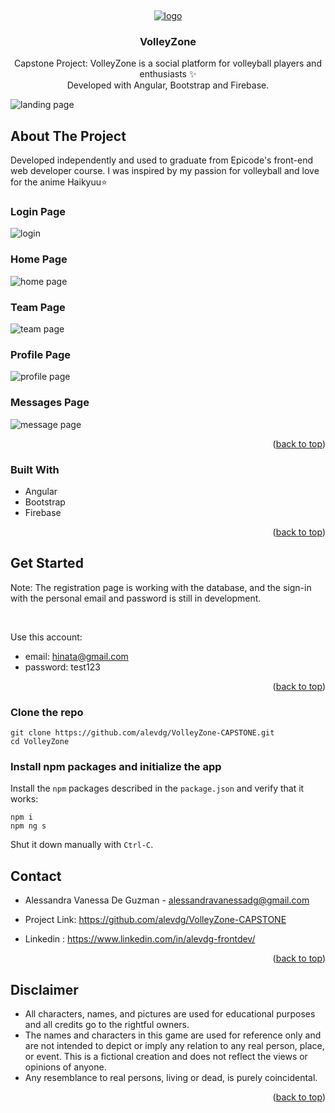 


<a name="readme-top"></a>

<!-- PROJECT LOGO -->
<br />

<div align="center">
  <a href="https://github.com/alevdg/VolleyZone-CAPSTONE">

![logo](https://github.com/alevdg/VolleyZone-CAPSTONE/assets/66958339/ab644e7d-8bb8-4719-a46a-00c42e7f3636)

  </a>

<h3 align="center">VolleyZone</h3>

  <p align="center">
    Capstone Project: VolleyZone is a social platform for volleyball players and enthusiasts ✨ 
    <br>
    Developed with Angular, Bootstrap and Firebase.
    <br />
   
  </p>
</div>

![landing page](https://github.com/alevdg/VolleyZone-CAPSTONE/assets/66958339/e3b7fe68-5ef9-4677-9d6d-25dfb43e5ad9)


<!-- ABOUT THE PROJECT -->
## About The Project
Developed  independently and used to graduate from Epicode's front-end web developer course.
I was inspired by my passion for volleyball and love for the anime Haikyuu⭐ 

### Login Page

![login](https://github.com/alevdg/VolleyZone-CAPSTONE/assets/66958339/80811863-3af7-45a8-a6e1-5200e13176d0)


### Home Page

![home page](https://github.com/alevdg/VolleyZone-CAPSTONE/assets/66958339/2f60fa76-a58e-49ed-a78b-f9361739d5e2)

### Team Page 

![team page](https://github.com/alevdg/VolleyZone-CAPSTONE/assets/66958339/f01bf8f0-6658-4dae-a74a-aba4793c86c4)

### Profile Page

![profile page](https://github.com/alevdg/VolleyZone-CAPSTONE/assets/66958339/9c3ccc85-17bc-4acf-a52d-ccd0226b5ab8)

### Messages Page

![message page](https://github.com/alevdg/VolleyZone-CAPSTONE/assets/66958339/e066d50d-6bbe-4200-94ed-91d9a6df90f1)


<p align="right">(<a href="#readme-top">back to top</a>)</p>



### Built With

* Angular
* Bootstrap
* Firebase 

<p align="right">(<a href="#readme-top">back to top</a>)</p>


<!-- GET STARTED -->
## Get Started

Note:
The registration page is working with the database, and the sign-in with the personal email and password is still in development. 

<br>

Use this account:

* email: hinata@gmail.com
* password: test123

<p align="right">(<a href="#readme-top">back to top</a>)</p>

### Clone the repo

```shell
git clone https://github.com/alevdg/VolleyZone-CAPSTONE.git
cd VolleyZone
```

### Install npm packages and initialize the app

Install the `npm` packages described in the `package.json` and verify that it works:

```shell
npm i
npm ng s
```

Shut it down manually with `Ctrl-C`.


<!-- CONTACT -->
## Contact

* Alessandra Vanessa De Guzman - alessandravanessadg@gmail.com

* Project Link: https://github.com/alevdg/VolleyZone-CAPSTONE

* Linkedin : https://www.linkedin.com/in/alevdg-frontdev/

<p align="right">(<a href="#readme-top">back to top</a>)</p>



<!-- ACKNOWLEDGMENTS -->
## Disclaimer

* All characters, names, and pictures are used for educational purposes and all credits go to the rightful owners.
* The names and characters in this game are used for reference only and are not intended to depict or imply any relation to any real person, place, or event. This  is a fictional creation and does not reflect the views or opinions of anyone.
*  Any resemblance to real persons, living or dead, is purely coincidental.

<p align="right">(<a href="#readme-top">back to top</a>)</p>



